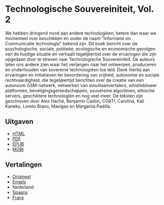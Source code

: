 # Technologische Souvereiniteit, Vol. 2

We hebben dringend nood aan andere technologiëen, betere dan waar we momenteel over beschikken en onder de naam "Informatie en Communicatie technologie" bekend zijn.
Dit boek bericht over de psychologische, sociale, politieke, ecologische en economische gevolgen van de huidige situatie en verhaalt tegelijkertijd over de ervaringen die zijn opgedaan door te streven naar Technologische Souvereiniteit.
De auteurs laten ons andere zien waar het verlangen naar het ontwerpen, produceren en onderhouden van sovereine technologiëen toe leid.
Denk hierbij aan ervaringen en initiatieven ter bevordering van vrijheid, autonomie en sociale rechtvaardigheid, die tegelijkertijd berichten over de creatie van een autonoom GSM-netwerk, netwerken van simultaanvertalers, whistleblower platformen, beveilgingsgereedschappen, souvereine algoritmen, ethische servers, geschiktere technologiën en nog veel meer. 
De teksten zijn geschreven door Alex Haché, Benjamin Cadon, COATI, Carolina, Kali Kaneko, Loreto Bravo, Maxigas en Margarita Padilla.

## Uitgaven

* [HTML](https://sobtec.gitbooks.io/sobtec2/content/nl/)
* [PDF](https://sobtec.gitbooks.io/sobtec2/releases/web/sobtech2-NL-with-covers-web-150dpi-2018-01-10-v2.pdf)
* [EPUB](https://sobtec.gitbooks.io/sobtec2/releases/latest/sobtec2_nl.epub)
* [MOBI](https://sobtec.gitbooks.io/sobtec2/releases/latest/sobtec2_nl.mobi)

## Vertalingen

* [Origineel](https://sobtec.gitbooks.io/sobtec2/content/or/)
* [Engels](https://sobtec.gitbooks.io/sobtec2/content/en/)
* Nederland
* [Spaans](https://sobtec.gitbooks.io/sobtec2/content/es/)
* [Frans](https://sobtec.gitbooks.io/sobtec2/content/fr/)

